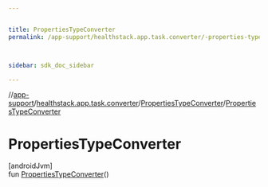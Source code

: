```yaml
---


title: PropertiesTypeConverter
permalink: /app-support/healthstack.app.task.converter/-properties-type-converter/-properties-type-converter.html



sidebar: sdk_doc_sidebar

---
```



//[app-support](/app-support.html)/[healthstack.app.task.converter](../index.html)/[PropertiesTypeConverter](index.html)/[PropertiesTypeConverter](-properties-type-converter.html)



# PropertiesTypeConverter



[androidJvm]\
fun [PropertiesTypeConverter](-properties-type-converter.html)()






